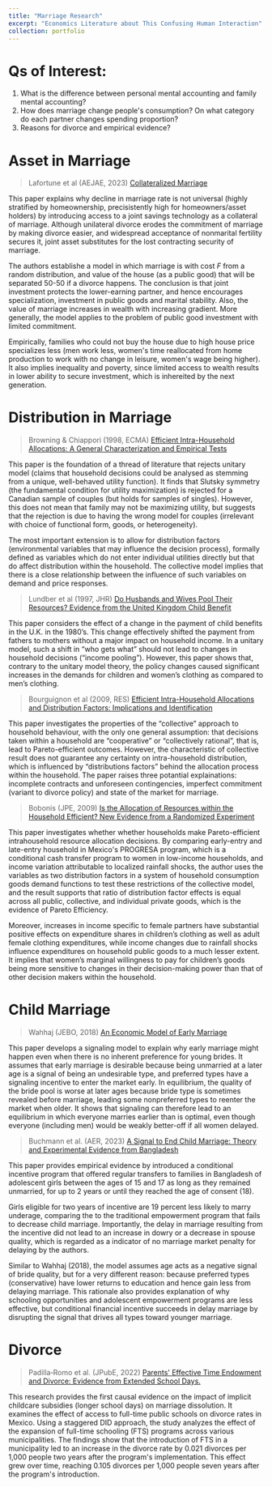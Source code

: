 ```yaml
---
title: "Marriage Research"
excerpt: "Economics Literature about This Confusing Human Interaction"
collection: portfolio
---
```

# Qs of Interest:

1. What is the difference between personal mental accounting and family mental accounting?
2. How does marriage change people's consumption? On what category do each partner changes spending proportion?
3. Reasons for divorce and empirical evidence?


# Asset in Marriage

> Lafortune et al (AEJAE, 2023) [Collateralized Marriage](https://doi.org/10.1257/app.20210614)

This paper explains why decline in marriage rate is not universal (highly stratified by homeownership, precisistently high for homeowners/asset holders) by introducing access to a joint savings technology as a collateral of marriage. Although unilateral divorce erodes the commitment of marriage by making divorce easier, and widespread acceptance of nonmarital fertility secures it, joint asset substitutes for the lost contracting security of marriage.

The authors establishe a model in which marriage is with cost $F$ from a random distribution, and value of the house (as a public good) that will be separated 50-50 if a divorce happens. The conclusion is that joint investment protects the lower-earning partner, and hence encourages specialization, investment in public goods and marital stability. Also, the value of marriage increases in wealth with increasing gradient. More generally, the model applies to the problem of public good investment with limited commitment. 

Empirically, families who could not buy the house due to high house price specializes less (men work less, women's time reallocated from home production to work with no change in leisure, women's wage being higher). It also implies inequality and poverty, since limited access to wealth results in lower ability to secure investment, which is inhereited by the next generation.


# Distribution in Marriage


> Browning & Chiappori (1998, ECMA) [Efficient Intra-Household Allocations: A General Characterization and Empirical Tests](https://doi.org/10.2307/2999616)

This paper is the foundation of a thread of literature that rejects unitary model (claims that household decisions could be analysed as stemming from a unique, well-behaved utility function). It finds that Slutsky symmetry (the fundamental condition for utility maximization) is rejected for a Canadian sample of couples (but holds for samples of singles). However, this does not mean that family may not be maximizing utility, but suggests that the rejection is due to having the wrong model for couples (irrelevant with choice of functional form, goods, or heterogeneity). 

The most important extension is to allow for distribution factors (environmental variables that may influence the decision process), formally defined as variables which do not enter individual utilities directly but that do affect distribution within the household. The collective model implies that there is a close relationship between the influence of such variables on demand and price responses.


> Lundber et al (1997, JHR) [Do Husbands and Wives Pool Their Resources? Evidence from the United Kingdom Child Benefit](https://doi.org/10.2307/146179)

This paper considers the effect of a change in the payment of child benefits in the U.K. in the 1980’s. This change effectively shifted the payment from fathers to mothers without a major impact on household income. In a unitary model, such a shift in “who gets what” should not lead to changes in household decisions (“income pooling”). However, this paper shows that, contrary to the unitary model theory, the policy changes caused significant increases in the demands for children and women’s clothing as compared to men’s clothing.

> Bourguignon et al (2009, RES) [Efficient Intra-Household Allocations and Distribution Factors: Implications and Identification](https://doi.org/10.1111/j.1467-937X.2008.00525.x)

This paper investigates the properties of the “collective” approach to household behaviour, with the only one general assumption: that decisions taken within a household are “cooperative” or “collectively rational”, that is, lead to Pareto-efficient outcomes. However, the characteristic of collective result does not guarantee any certainty on intra-household distribution, which is influenced by “distributions factors” behind the allocation process within the household. The paper raises three potantial explainations: incomplete contracts and unforeseen contingencies, imperfect commitment (variant to divorce policy) and state of the market for marriage.

> Bobonis (JPE, 2009) [Is the Allocation of Resources within the Household Efficient? New Evidence from a Randomized Experiment](https://doi.org/10.1086/600076)

This paper investigates whether whether households make Pareto-efficient intrahousehold resource allocation decisions. By comparing early-entry and late-entry household in Mexico's PROGRESA program, which is a conditional cash transfer program to women in low-income households, and income variation attributable to localized rainfall shocks, the author uses the variables as two distribution factors in a system of household consumption goods demand functions to test these restrictions of the collective model, and the result supports that ratio of distribution factor effects is equal across all public, collective, and individual private goods, which is the evidence of Pareto Efficiency.

Moreover, increases in income specific to female partners have substantial positive effects on expenditure shares in children’s clothing as well as adult female clothing expenditures, while income changes due to rainfall shocks influence expenditures on household public goods to a much lesser extent. It implies that women’s marginal willingness to pay for children’s goods being more sensitive to changes in their decision-making power than that of other decision makers within the household. 




# Child Marriage

> Wahhaj (JEBO, 2018) [An Economic Model of Early Marriage](https://www.sciencedirect.com/science/article/pii/S0167268118301562)

This paper develops a signaling model to explain why early marriage might happen even when there is no inherent preference for young brides. It assumes that early marriage is desirable because being unmarried at a later age is a signal of being an undesirable type, and preferred types have a signaling incentive to enter the market early. In equilibrium, the quality of the bride pool is worse at later ages because bride type is sometimes revealed before marriage, leading some nonpreferred types to reenter the market when older. It shows that signaling can therefore lead to an equilibrium in which everyone marries earlier than is optimal, even though everyone (including men) would be weakly better-off if all women delayed. 


> Buchmann et al. (AER, 2023) [A Signal to End Child Marriage: Theory and Experimental Evidence from Bangladesh](https://pubs.aeaweb.org/doi/pdfplus/10.1257/aer.20220720)

This paper provides empirical evidence by introduced a conditional incentive program that offered regular transfers to families in Bangladesh of adolescent girls between the ages of 15 and 17 as long as they remained unmarried, for up to 2 years or until they reached the age of consent (18). 

Girls eligible for two years of incentive are 19 percent less likely to marry underage, comparing the to the traditional empowerment program that fails to decrease child marriage. Importantly, the delay in marriage resulting from the incentive did not lead to an increase in dowry or a decrease in spouse quality, which is regarded as a indicator of no marriage market penalty for delaying by the authors. 

Similar to Wahhaj (2018), the model assumes age acts as a negative signal of bride quality, but for a very different reason: because preferred types (conservative) have lower returns to education and hence gain less from delaying marriage. This rationale also provides explanation of why schooling opportunities and adolescent empowerment programs are less effective, but conditional financial incentive succeeds in delay marriage by disrupting the signal that drives all types toward younger marriage.



# Divorce

> Padilla‐Romo et al. (JPubE, 2022) [Parents' Effective Time Endowment and Divorce: Evidence from Extended School Days.](https://www.iza.org/publications/dp/15304/parents-effective-time-endowment-and-divorce-evidence-from-extended-school-days) 

This research provides the first causal evidence on the impact of implicit childcare subsidies (longer school days) on marriage dissolution. It examines the effect of access to full-time public schools on divorce rates in Mexico. Using a staggered DID approach, the study analyzes the effect of the expansion of full-time schooling (FTS) programs across various municipalities. The findings show that the introduction of FTS in a municipality led to an increase in the divorce rate by 0.021 divorces per 1,000 people two years after the program's implementation. This effect grew over time, reaching 0.105 divorces per 1,000 people seven years after the program's introduction.

